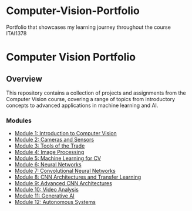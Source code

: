 # Computer-Vision-Portfolio
Portfolio that showcases my learning journey throughout the course ITAI1378
# Computer Vision Portfolio

## Overview

This repository contains a collection of projects and assignments from the Computer Vision course, covering a range of topics from introductory concepts to advanced applications in machine learning and AI.

### Modules

- [Module 1: Introduction to Computer Vision](Module1_Intro_Computer_Vision/README.md)
- [Module 2: Cameras and Sensors](Module2_Cameras_and_Sensors/README.md)
- [Module 3: Tools of the Trade](Module3_Tools_of_the_Trade/README.md)
- [Module 4: Image Processing](Module4_Image_Processing/README.md)
- [Module 5: Machine Learning for CV](Module5_Machine_Learning_for_CV/README.md)
- [Module 6: Neural Networks](Module6_Neural_Networks/README.md)
- [Module 7: Convolutional Neural Networks](Module7_Convolutional_Neural_Networks/README.md)
- [Module 8: CNN Architectures and Transfer Learning](Module8_CNN_Architectures_and_Transfer_Learning/README.md)
- [Module 9: Advanced CNN Architectures](Module9_Advanced_CNN_Architectures/README.md)
- [Module 10: Video Analysis](Module10_Video_Analysis/README.md)
- [Module 11: Generative AI](Module11_Generative_AI/README.md)
- [Module 12: Autonomous Systems](Module12_Autonomous_Systems/README.md)

